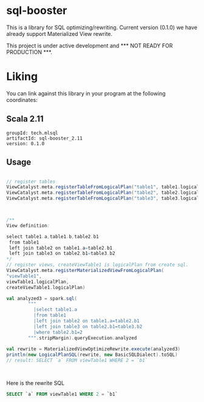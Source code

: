 # sql-booster

This is a library for SQL optimizing/rewriting. 
Current version (0.1.0) we have already support Materialized View rewrite.

This project is under active development and *** NOT READY FOR PRODUCTION ***.



# Liking
You can link against this library in your program at the following coordinates:

## Scala 2.11

```
groupId: tech.mlsql
artifactId: sql-booster_2.11
version: 0.1.0
```

## Usage

```scala

// register tables
ViewCatalyst.meta.registerTableFromLogicalPlan("table1", table1.logicalPlan)
ViewCatalyst.meta.registerTableFromLogicalPlan("table2", table2.logicalPlan)
ViewCatalyst.meta.registerTableFromLogicalPlan("table3", table3.logicalPlan)



/** 
View definition:

select table1.a,table1.b,table2.b1
 from table1
 left join table2 on table1.a=table2.b1
 left join table3 on table2.b1=table3.b2 
*/
// register views, createViewTable1 is logicalPlan from create sql.  
ViewCatalyst.meta.registerMaterializedViewFromLogicalPlan(
"viewTable1", 
viewTable1.logicalPlan, 
createViewTable1.logicalPlan)

val analyzed3 = spark.sql(
        """
          |select table1.a
          |from table1
          |left join table2 on table1.a=table2.b1
          |left join table3 on table2.b1=table3.b2
          |where table2.b1=2
        """.stripMargin).queryExecution.analyzed
        
val rewrite = MaterializedViewOptimizeRewrite.execute(analyzed3)
println(new LogicalPlanSQL(rewrite, new BasicSQLDialect).toSQL)
// result: SELECT `a` FROM viewTable1 WHERE 2 = `b1`

        
```

Here is the rewrite SQL

```sql
SELECT `a` FROM viewTable1 WHERE 2 = `b1`
```




